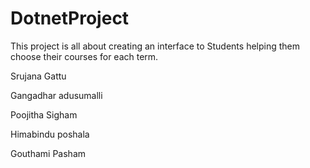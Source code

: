 # DotnetProject
This project is all about creating an interface to Students helping them choose their courses for each term.

Srujana Gattu

Gangadhar adusumalli

Poojitha Sigham

Himabindu poshala

Gouthami Pasham

